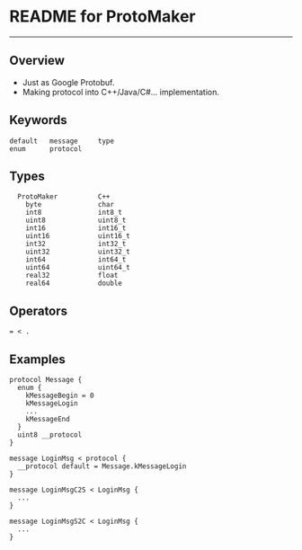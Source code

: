 # **README for ProtoMaker** #
***


## **Overview** ##
 * Just as Google Protobuf. 
 * Making protocol into C++/Java/C#... implementation.


## **Keywords** ##
    default   message     type
    enum      protocol   


## **Types** ##
      ProtoMaker          C++
        byte              char
        int8              int8_t
        uint8             uint8_t
        int16             int16_t
        uint16            uint16_t
        int32             int32_t
        uint32            uint32_t
        int64             int64_t
        uint64            uint64_t
        real32            float
        real64            double


## **Operators** ##
    = < .


## **Examples** ##
    protocol Message {
      enum {
        kMessageBegin = 0
        kMessageLogin
        ...
        kMessageEnd
      }
      uint8 __protocol 
    }

    message LoginMsg < protocol {
      __protocol default = Message.kMessageLogin
    }

    message LoginMsgC2S < LoginMsg {
      ...
    }

    message LoginMsgS2C < LoginMsg {
      ...
    }
